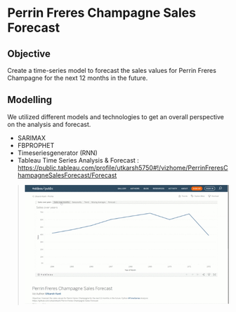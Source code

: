 # Perrin Freres Champagne Sales Forecast

## Objective
Create a time-series model to forecast the sales values for Perrin Freres Champagne for the next 12 months in the future.

## Modelling
We utilized different models and technologies to get an overall perspective on the analysis and forecast.
- SARIMAX
- FBPROPHET
- Timeseriesgenerator (RNN)
- Tableau Time Series Analysis & Forecast : https://public.tableau.com/profile/utkarsh5750#!/vizhome/PerrinFreresChampagneSalesForecast/Forecast

> <img src="https://github.com/utkarshkant/Perrin-Freres-Champagne-Sales-Forecast/blob/master/Perrin%20Freres%20Champagne%20Sales%20Forecast%20-%20Utkarsh%20Kant%20_%20Tableau%20Public.gif">

